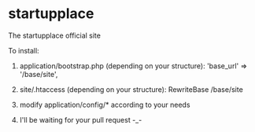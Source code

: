 startupplace
============

The startupplace official site

To install:

1) application/bootstrap.php (depending on your structure): 'base_url' => '/base/site',

2) site/.htaccess (depending on your structure): RewriteBase /base/site

4) modify application/config/* according to your needs

5) I'll be waiting for your pull request -_-
